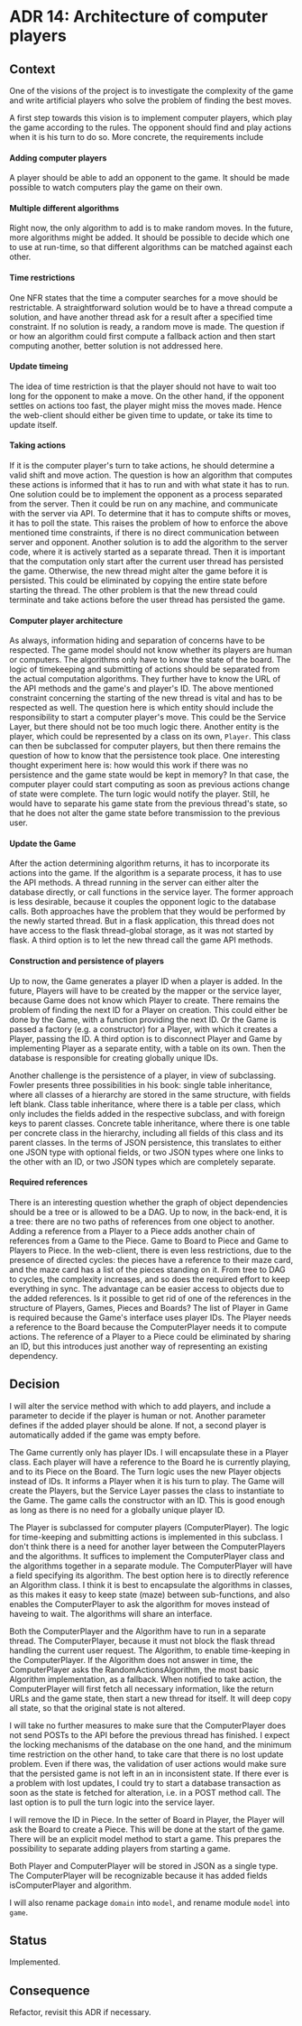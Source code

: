 # ADR 14: Architecture of computer players

## Context
One of the visions of the project is to investigate the complexity of the game and write artificial players who solve the problem of finding the best moves.

A first step towards this vision is to implement computer players, which play the game according to the rules. The opponent should find and play actions when it is his turn to do so.
More concrete, the requirements include
#### Adding computer players
A player should be able to add an opponent to the game. It should be made possible to watch computers play the game on their own. 

#### Multiple different algorithms
Right now, the only algorithm to add is to make random moves. In the future, more algorithms might be added. It should be possible to decide which one to use at run-time, so that different algorithms can be matched against each other.

#### Time restrictions
One NFR states that the time a computer searches for a move should be restrictable. A straightforward solution would be to have a thread compute a solution, and have another thread ask for a result after a specified time constraint. If no solution is ready, a random move is made.
The question if or how an algorithm could first compute a fallback action and then start computing another, better solution is not addressed here.

#### Update timeing
The idea of time restriction is that the player should not have to wait too long for the opponent to make a move. On the other hand, if the opponent settles on actions too fast, the player might miss the moves made. Hence the web-client should either be given time to update, or take its time to update itself.

#### Taking actions
If it is the computer player's turn to take actions, he should determine a valid shift and move action. The question is how an algorithm that computes these actions is informed that it has to run and with what state it has to run. 
One solution could be to implement the opponent as a process separated from the server. Then it could be run on any machine, and communicate with the server via API. To determine that it has to compute shifts or moves, it has to poll the state. This raises the problem of how to enforce the above mentioned time constraints, if there is no direct communication between server and opponent.
Another solution is to add the algorithm to the server code, where it is actively started as a separate thread. 
Then it is important that the computation only start after the current user thread has persisted the game. Otherwise, the new thread might alter the game before it is persisted. This could be eliminated by copying the entire state before starting the thread. The other problem is that the new thread could terminate and take actions before the user thread has persisted the game.

#### Computer player architecture
As always, information hiding and separation of concerns have to be respected. The game model should not know whether its players are human or computers. The algorithms only have to know the state of the board. The logic of timekeeping and submitting of actions should be separated from the actual computation algorithms. They further have to know the URL of the API methods and the game's and player's ID. The above mentioned constraint concerning the starting of the new thread is vital and has to be respected as well.
The question here is which entity should include the responsibility to start a computer player's move. This could be the Service Layer, but there should not be too much logic there. Another entity is the player, which could be represented by a class on its own, `Player`. This class can then be subclassed for computer players, but then there remains the question of how to know that the persistence took place.
One interesting thought experiment here is: how would this work if there was no persistence and the game state would be kept in memory? In that case, the computer player could start computing as soon as previous actions change of state were complete. The turn logic would notify the player. Still, he would have to separate his game state from the previous thread's state, so that he does not alter the game state before transmission to the previous user.



#### Update the Game
After the action determining algorithm returns, it has to incorporate its actions into the game. If the algorithm is a separate process, it has to use the API methods. A thread running in the server can either alter the database directly, or call functions in the service layer. The former approach is less desirable, because it couples the opponent logic to the database calls. Both approaches have the problem that they would be performed by the newly started thread. But in a flask application, this thread does not have access to the flask thread-global storage, as it was not started by flask.
A third option is to let the new thread call the game API methods.

#### Construction and persistence of players
Up to now, the Game generates a player ID when a player is added. In the future, Players will have to be created by the mapper or the service layer, because Game does not know which Player to create. There remains the problem of finding the next ID for a Player on creation. This could either be done by the Game, with a function providing the next ID. Or the Game is passed a factory (e.g. a constructor) for a Player, with which it creates a Player, passing the ID. A third option is to disconnect Player and Game by implementing Player as a separate entity, with a table on its own. Then the database is responsible for creating globally unique IDs.

Another challenge is the persistence of a player, in view of subclassing. Fowler presents three possibilities in his book: single table inheritance, where all classes of a hierarchy are stored in the same structure, with fields left blank. Class table inheritance, where there is a table per class, which only includes the fields added in the respective subclass, and with foreign keys to parent classes. Concrete table inheritance, where there is one table per concrete class in the hierarchy, including all fields of this class and its parent classes. In the terms of JSON persistence, this translates to either one JSON type with optional fields, or two JSON types where one links to the other with an ID, or two JSON types which are completely separate.

#### Required references
There is an interesting question whether the graph of object dependencies should be a tree or is allowed to be a DAG. Up to now, in the back-end, it is a tree: there are no two paths of references from one object to another. Adding a reference from a Player to a Piece adds another chain of references from a Game to the Piece. Game to Board to Piece and Game to Players to Piece. In the web-client, there is even less restrictions, due to the presence of directed cycles: the pieces have a reference to their maze card, and the maze card has a list of the pieces standing on it. From tree to DAG to cycles, the complexity increases, and so does the required effort to keep everything in sync. The advantage can be easier access to objects due to the added references.
Is it possible to get rid of one of the references in the structure of Players, Games, Pieces and Boards? The list of Player in Game is required because the Game's interface uses player IDs. The Player needs a reference to the Board because the ComputerPlayer needs it to compute actions. The reference of a Player to a Piece could be eliminated by sharing an ID, but this introduces just another way of representing an existing dependency.

## Decision
I will alter the service method with which to add players, and include a parameter to decide if the player is human or not. Another parameter defines if the added player should be alone. If not, a second player is automatically added if the game was empty before.

The Game currently only has player IDs. I will encapsulate these in a Player class. Each player will have a reference to the Board he is currently playing, and to its Piece on the Board. The Turn logic uses the new Player objects instead of IDs. It informs a Player when it is his turn to play. The Game will create the Players, but the Service Layer passes the class to instantiate to the Game. The game calls the constructor with an ID. This is good enough as long as there is no need for a globally unique player ID.

The Player is subclassed for computer players (ComputerPlayer). The logic for time-keeping and submitting actions is implemented in this subclass. I don't think there is a need for another layer between the ComputerPlayers and the algorithms. It suffices to implement the ComputerPlayer class and the algorithms together in a separate module. The ComputerPlayer will have a field specifying its algorithm. The best option here is to directly reference an Algorithm class. I think it is best to encapsulate the algorithms in classes, as this makes it easy to keep state (maze) between sub-functions, and also enables the ComputerPlayer to ask the algorithm for moves instead of haveing to wait. The algorithms will share an interface.

Both the ComputerPlayer and the Algorithm have to run in a separate thread. The ComputerPlayer, because it must not block the flask thread handling the current user request. The Algorithm, to enable time-keeping in the ComputerPlayer. If the Algorithm does not answer in time, the ComputerPlayer asks the RandomActionsAlgorithm, the most basic Algorithm implementation, as a fallback. When notified to take action, the ComputerPlayer will first fetch all necessary information, like the return URLs and the game state, then start a new thread for itself. It will deep copy all state, so that the original state is not altered. 

I will take no further measures to make sure that the ComputerPlayer does not send POSTs to the API before the previous thread has finished. I expect the locking mechanisms of the database on the one hand, and the minimum time restriction on the other hand, to take care that there is no lost update problem. Even if there was, the validation of user actions would make sure that the persisted game is not left in an in inconsistent state.
If there ever is a problem with lost updates, I could try to start a database transaction as soon as the state is fetched for alteration, i.e. in a POST method call. The last option is to pull the turn logic into the service layer.

I will remove the ID in Piece. In the setter of Board in Player, the Player will ask the Board to create a Piece. This will be done at the start of the game.
There will be an explicit model method to start a game. This prepares the possibility to separate adding players from starting a game.

Both Player and ComputerPlayer will be stored in JSON as a single type. The ComputerPlayer will be recognizable because it has added fields isComputerPlayer and algorithm.

I will also rename package `domain` into `model`, and rename module `model` into `game`.

## Status
Implemented.

## Consequence
Refactor, revisit this ADR if necessary.





